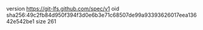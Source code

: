 version https://git-lfs.github.com/spec/v1
oid sha256:49c2fb84d950f394f3d0e6b3e71c68507de99a93393626017eea13642e542be1
size 261
